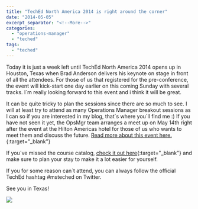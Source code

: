 ```yaml
---
title: "TechEd North America 2014 is right around the corner"
date: "2014-05-05"
excerpt_separator: "<!--More-->"
categories: 
  - "operations-manager"
  - "teched"
tags: 
  - "teched"
---
```


Today it is just a week left until TechEd North America 2014 opens up in Houston, Texas when Brad Anderson delivers his keynote on stage in front of all the attendees. For those of us that registered for the pre-conference, the event will kick-start one day earlier on this coming Sunday with several tracks. I´m really looking forward to this event and i think it will be great.
<!--More-->
It can be quite tricky to plan the sessions since there are so much to see. I will at least try to attend as many Operations Manager breakout sessions as I can so if you are interested in my blog, that´s where you´ll find me :) If you have not seen it yet, the OpsMgr team arranges a meet up on May 14th right after the event at the Hilton Americas hotel for those of us who wants to meet them and discuss the future. [Read more about this event here.](http://blogs.technet.com/b/momteam/archive/2014/04/15/opsmgr-customer-product-team-meet-up-at-teched-2014.aspx){:target="_blank"}

If you´ve missed the course catalog, [check it out here](http://tena2014.eventpoint.com/topic/list){:target="_blank"} and make sure to plan your stay to make it a lot easier for yourself.

If you for some reason can´t attend, you can always follow the official TechEd hashtag #msteched on Twitter.

See you in Texas!

![](https://blog.orneling.se/assets/images/2014/05/See-You-There.jpg)
